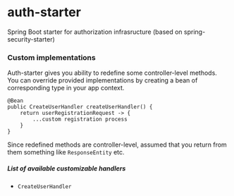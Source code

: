# auth-starter

Spring Boot starter for authorization infrasructure (based on spring-security-starter)

### Custom implementations  
Auth-starter gives you ability to redefine some controller-level methods.
You can override provided implementations by creating a bean of corresponding type in your app context.

```
@Bean
public CreateUserHandler createUserHandler() {
    return userRegistrationRequest -> {
        ...custom registration process
    }
}
```

Since redefined methods are controller-level, assumed that you return from them something like `ResponseEntity` etc. 

##### List of available customizable handlers
* `CreateUserHandler` 